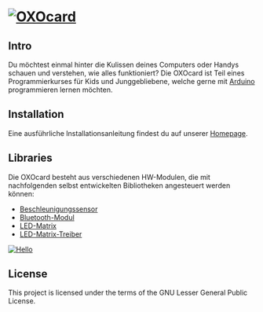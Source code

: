 # [![OXOcard][OXOcard_logo]][OXOcard]

## Intro
Du möchtest einmal hinter die Kulissen deines Computers oder Handys schauen und verstehen, wie alles funktioniert? Die OXOcard ist Teil eines Programmierkurses für Kids und Junggebliebene, welche gerne mit [Arduino][Arduino] programmieren lernen möchten.

## Installation
Eine ausführliche Installationsanleitung findest du auf unserer [Homepage][Installation].

## Libraries
Die OXOcard besteht aus verschiedenen HW-Modulen, die mit nachfolgenden selbst entwickelten Bibliotheken angesteuert werden können:
* [Beschleunigungssensor][Accelerometer]
* [Bluetooth-Modul][BLE]
* [LED-Matrix][LED-Matrix]
* [LED-Matrix-Treiber][LED-Matrix_driver]



[![Hello][OXOcard_gif]][OXOcard]

## License
This project is licensed under the terms of the GNU Lesser General Public License.





[OXOcard_logo]:http://www.oxocard.ch/wp-content/uploads/2017/04/logo_oxocard_inverted.png
[OXOcard]:http://www.oxocard.ch/
[Arduino]:http://www.arduino.cc/
[Installation]:http://www.oxocard.ch/installation/
[Accelerometer]:https://github.com/oxon/dingg_lib_Accelerometer_MMA7660FC
[BLE]:https://github.com/oxon/dingg_lib_BLE_HM11
[LED-Matrix]:https://github.com/oxon/dingg_lib_LED-Matrix
[LED-Matrix_driver]:https://github.com/oxon/dingg_lib_LED-Matrix_driver_IS31FL3731
[OXOcard_gif]:http://www.oxocard.ch/wp-content/uploads/2017/04/oxocard_animiert.gif
